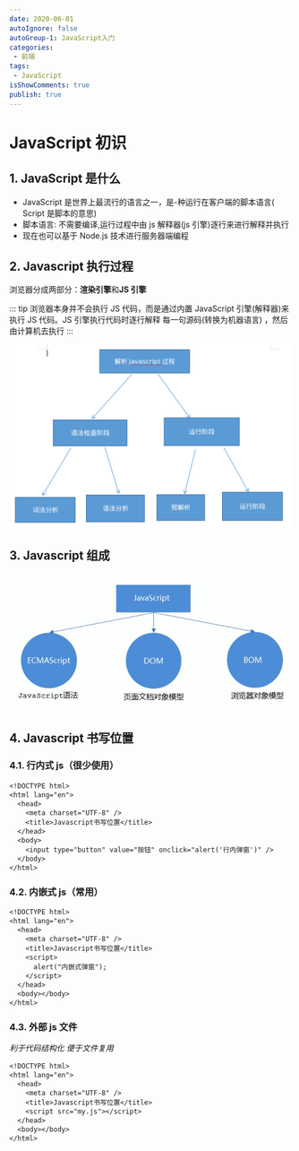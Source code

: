 ```yaml
---
date: 2020-06-01
autoIgnore: false
autoGroup-1: JavaScript入门
categories:
 - 前端
tags:
 - JavaScript 
isShowComments: true
publish: true
---
```


# JavaScript 初识

## 1. JavaScript 是什么

- JavaScript 是世界上最流行的语言之一，是-种运行在客户端的脚本语言( Script 是脚本的意思)
- 脚本语言: 不需要编译,运行过程中由 js 解释器(js 引擎)逐行来进行解释并执行
- 现在也可以基于 Node.js 技术进行服务器端编程

## 2. Javascript 执行过程

浏览器分成两部分：**渲染引擎**和**JS 引擎**

::: tip
浏览器本身并不会执行 JS 代码，而是通过内置 JavaScript 引擎(解释器)来执行 JS 代码。JS 引擎执行代码时逐行解释
每一句源码(转换为机器语言) ，然后由计算机去执行
:::

![img](media/1.JavaScript初识.assets/561794-20191204014004710-1823802133.png)

## 3. Javascript 组成

![image-20210601173146609](media/1.JavaScript初识.assets/image-20210601173146609.png)

## 4. Javascript 书写位置

### 4.1. 行内式 js（很少使用）

```html{8}
<!DOCTYPE html>
<html lang="en">
  <head>
    <meta charset="UTF-8" />
    <title>Javascript书写位置</title>
  </head>
  <body>
    <input type="button" value="按钮" onclick="alert('行内弹窗')" />
  </body>
</html>
```

### 4.2. 内嵌式 js（常用）

```html{6-8}
<!DOCTYPE html>
<html lang="en">
  <head>
    <meta charset="UTF-8" />
    <title>Javascript书写位置</title>
    <script>
      alert("内嵌式弹窗");
    </script>
  </head>
  <body></body>
</html>
```

### 4.3. 外部 js 文件

_利于代码结构化 便于文件复用_

```html{6}
<!DOCTYPE html>
<html lang="en">
  <head>
    <meta charset="UTF-8" />
    <title>Javascript书写位置</title>
    <script src="my.js"></script>
  </head>
  <body></body>
</html>
```
